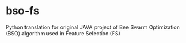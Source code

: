 # bso-fs
Python translation for original JAVA project of Bee Swarm Optimization (BSO) algorithm used in Feature Selection (FS)
